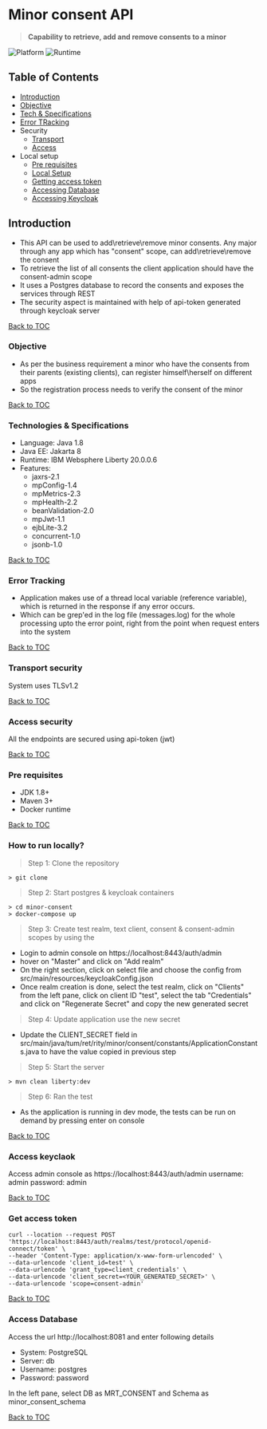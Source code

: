 # Minor consent API

> **Capability to retrieve, add and remove consents to a minor**

![Platform](https://img.shields.io/static/v1?label=Platform&message=Java%208%20|%20Jakarta%20EE%208&color=lightgreen)
![Runtime](https://img.shields.io/static/v1?label=Runtime&message=IBM%20WLP%2020.0.0.6&color=lightgreen)

## Table of Contents
- [Introduction](#introduction)
- [Objective](#objective)
- [Tech & Specifications](#technologies--specifications)
- [Error TRacking](#error-tracking)
- Security
    - [Transport](#transport-security)
    - [Access](#access-security)
- Local setup
    - [Pre requisites](#pre-requisites)
    - [Local Setup](#how-to-run-locally)
    - [Getting access token](#get-access-token)
    - [Accessing Database](#access-database)
    - [Accessing Keycloak](#access-keyclaok)

## Introduction
- This API can be used to add\retrieve\remove minor consents. Any major through any app which has "consent" scope, can add\retrieve\remove the consent
- To retrieve the list of all consents the client application should have the consent-admin scope
- It uses a Postgres database to record the consents and exposes the services through REST
- The security aspect is maintained with help of api-token generated through keycloak server

[Back to TOC](#table-of-contents)
### Objective
- As per the business requirement a minor who have the consents from their parents (existing clients), can register himself\herself on different apps
- So the registration process needs to verify the consent of the minor

[Back to TOC](#table-of-contents)
### Technologies & Specifications

- Language: Java 1.8
- Java EE: Jakarta 8
- Runtime: IBM Websphere Liberty 20.0.0.6
- Features:
    - jaxrs-2.1
    - mpConfig-1.4
    - mpMetrics-2.3
    - mpHealth-2.2
    - beanValidation-2.0
    - mpJwt-1.1
    - ejbLite-3.2
    - concurrent-1.0
    - jsonb-1.0

[Back to TOC](#table-of-contents)
### Error Tracking
- Application makes use of a thread local variable (reference variable), which is returned in the response if any error occurs.
- Which can be grep'ed in the log file (messages.log) for the whole processing upto the error point, right from the point when request enters into the system

[Back to TOC](#table-of-contents)
### Transport security
System uses TLSv1.2

[Back to TOC](#table-of-contents)
### Access security
All the endpoints are secured using api-token (jwt)

[Back to TOC](#table-of-contents)

### Pre requisites
- JDK 1.8+
- Maven 3+
- Docker runtime 

[Back to TOC](#table-of-contents)

### How to run locally?

> Step 1: Clone the repository
```
> git clone 
```

> Step 2: Start postgres & keycloak containers
```
> cd minor-consent
> docker-compose up 
```
> Step 3: Create test realm, text client, consent & consent-admin scopes by using the
- Login to admin console on https://localhost:8443/auth/admin
- hover on "Master" and click on "Add realm"
- On the right section, click on select file and choose the config from src/main/resources/keycloakConfig.json
- Once realm creation is done, select the test realm, click on "Clients" from the left pane, click on client ID "test", select the tab "Credentials" and click on "Regenerate Secret" and copy the new generated secret
> Step 4: Update application use the new secret
- Update the CLIENT_SECRET field in src/main/java/tum/ret/rity/minor/consent/constants/ApplicationConstants.java to have the value copied in previous step
> Step 5: Start the server
```
> mvn clean liberty:dev
```
> Step 6: Ran the test
- As the application is running in dev mode, the tests can be run on demand by pressing enter on console

[Back to TOC](#table-of-contents)

### Access keyclaok
Access admin console as https://localhost:8443/auth/admin 
username: admin
password: admin

[Back to TOC](#table-of-contents)

### Get access token
```
curl --location --request POST 'https://localhost:8443/auth/realms/test/protocol/openid-connect/token' \
--header 'Content-Type: application/x-www-form-urlencoded' \
--data-urlencode 'client_id=test' \
--data-urlencode 'grant_type=client_credentials' \
--data-urlencode 'client_secret=<YOUR_GENERATED_SECRET>' \
--data-urlencode 'scope=consent-admin'
```
[Back to TOC](#table-of-contents)

### Access Database
Access the url http://localhost:8081 and enter following details

- System: PostgreSQL
- Server: db
- Username: postgres
- Password: password

In the left pane, select DB as MRT_CONSENT and Schema as minor_consent_schema

[Back to TOC](#table-of-contents)
